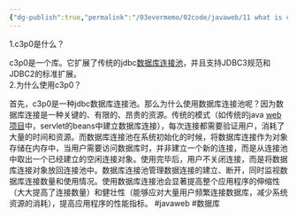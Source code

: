 ```yaml
---
{"dg-publish":true,"permalink":"/03evermemo/02code/javaweb/11 what is c3p0是什么/","dgPassFrontmatter":true}
---
```


1.c3p0是什么？

c3p0是一个库。它扩展了传统的jdbc[数据库连接池](https://so.csdn.net/so/search?q=%E6%95%B0%E6%8D%AE%E5%BA%93%E8%BF%9E%E6%8E%A5%E6%B1%A0&spm=1001.2101.3001.7020)，并且支持JDBC3规范和JDBC2的标准扩展。  
2.为什么使用c3p0？

首先，c3p0是一种jdbc数据库连接池。那么为什么使用数据库连接池呢？因为数据库连接是一种关键的、有限的、昂贵的资源。传统的模式（如传统的java [web项目](https://so.csdn.net/so/search?q=web%E9%A1%B9%E7%9B%AE&spm=1001.2101.3001.7020)中，servlet的beans中建立数据库连接），每次连接都需要验证用户，消耗了大量的时间和资源。而数据库连接池在系统初始化的时候，将数据库连接作为对象存储在内存中，当用户需要访问数据库时，并非建立一个新的连接，而是从连接池中取出一个已经建立的空闲连接对象。使用完毕后，用户不关闭连接，而是将数据库连接对象放回连接池中。数据库连接池管理数据连接的建立、断开，同时监视数据库连接数量和使用情况。使用数据库连接池会显著提高整个应用程序的伸缩性（大大提高了连接数量）和健壮性（能够应对大量用户频繁连接数据库，减少系统资源的消耗），提高应用程序的性能指标。
#javaweb 
#数据库
